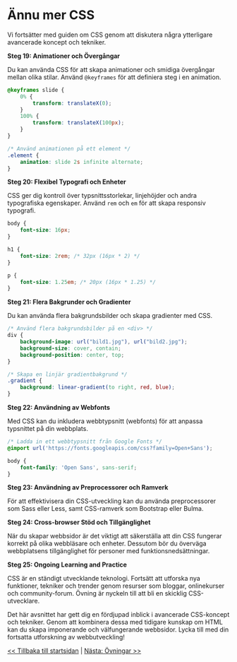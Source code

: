 # Ännu mer CSS

Vi fortsätter med guiden om CSS genom att diskutera några ytterligare avancerade koncept och tekniker.

**Steg 19: Animationer och Övergångar**

Du kan använda CSS för att skapa animationer och smidiga övergångar mellan olika stilar. Använd `@keyframes` för att definiera steg i en animation.

```css
@keyframes slide {
    0% {
        transform: translateX(0);
    }
    100% {
        transform: translateX(100px);
    }
}

/* Använd animationen på ett element */
.element {
    animation: slide 2s infinite alternate;
}
```

**Steg 20: Flexibel Typografi och Enheter**

CSS ger dig kontroll över typsnittsstorlekar, linjehöjder och andra typografiska egenskaper. Använd `rem` och `em` för att skapa responsiv typografi.

```css
body {
    font-size: 16px;
}

h1 {
    font-size: 2rem; /* 32px (16px * 2) */
}

p {
    font-size: 1.25em; /* 20px (16px * 1.25) */
}
```

**Steg 21: Flera Bakgrunder och Gradienter**

Du kan använda flera bakgrundsbilder och skapa gradienter med CSS.

```css
/* Använd flera bakgrundsbilder på en <div> */
div {
    background-image: url("bild1.jpg"), url("bild2.jpg");
    background-size: cover, contain;
    background-position: center, top;
}

/* Skapa en linjär gradientbakgrund */
.gradient {
    background: linear-gradient(to right, red, blue);
}
```

**Steg 22: Användning av Webfonts**

Med CSS kan du inkludera webbtypsnitt (webfonts) för att anpassa typsnittet på din webbplats.

```css
/* Ladda in ett webbtypsnitt från Google Fonts */
@import url('https://fonts.googleapis.com/css?family=Open+Sans');

body {
    font-family: 'Open Sans', sans-serif;
}
```

**Steg 23: Användning av Preprocessorer och Ramverk**

För att effektivisera din CSS-utveckling kan du använda preprocessorer som Sass eller Less, samt CSS-ramverk som Bootstrap eller Bulma.

**Steg 24: Cross-browser Stöd och Tillgänglighet**

När du skapar webbsidor är det viktigt att säkerställa att din CSS fungerar korrekt på olika webbläsare och enheter. Dessutom bör du överväga webbplatsens tillgänglighet för personer med funktionsnedsättningar.

**Steg 25: Ongoing Learning and Practice**

CSS är en ständigt utvecklande teknologi. Fortsätt att utforska nya funktioner, tekniker och trender genom resurser som bloggar, onlinekurser och community-forum. Övning är nyckeln till att bli en skicklig CSS-utvecklare.

Det här avsnittet har gett dig en fördjupad inblick i avancerade CSS-koncept och tekniker. Genom att kombinera dessa med tidigare kunskap om HTML kan du skapa imponerande och välfungerande webbsidor. Lycka till med din fortsatta utforskning av webbutveckling!

[<< Tillbaka till startsidan](../README.md) | [Nästa: Övningar >>](7-ovningar.md)
